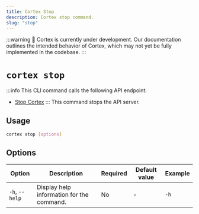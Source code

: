 ```yaml
---
title: Cortex Stop
description: Cortex stop command.
slug: "stop"
---
```


:::warning
🚧 Cortex is currently under development. Our documentation outlines the intended behavior of Cortex, which may not yet be fully implemented in the codebase.
:::

# `cortex stop`
:::info
This CLI command calls the following API endpoint:
- [Stop Cortex](/api-reference#tag/system/delete/v1/system)
:::
This command stops the API server.



## Usage

```bash
cortex stop [options]
```

## Options

| Option            | Description                                           | Required | Default value | Example     |
|-------------------|-------------------------------------------------------|----------|---------------|-------------|
| `-h`, `--help`      | Display help information for the command.             | No       | -             | `-h`    |
